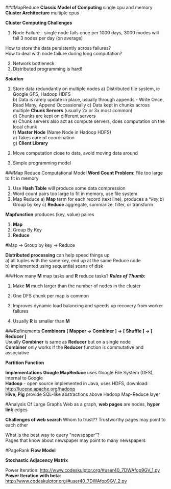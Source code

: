 ###MapReduce
**Classic Model of Computing** single cpu and memory  
**Cluster Architecture** multiple cpus  

**Cluster Computing Challenges**
1. Node Failure - single node fails once per 1000 days, 3000 modes will fail 3 nodes per day (on average)

How to store the data persistently across failures?  
How to deal with node failure during long computation?  

2. Network bottleneck  
3. Distributed programming is hard!  

***Solution***
1. Store data redundantly on multiple nodes
    a) Distributed file system, ie Google GFS, Hadoop HDFS  
    b) Data is rarely update in place, usually through appends - Write Once, Read Many, Append Occassionally
    c) Data kept in chunks across multiple **Chunk Servers** (usually 2x or 3x most common)  
    d) Chunks are kept on different servers  
    e) Chunk servers also act as compute servers, does computation on the local chunk  
    f) **Master Node** (Name Node in Hadoop HDFS)  
        a) Takes care of coordination  
    g) **Client Library**  
    
2. Move computation close to data, avoid moving data around  
3. Simple programming model  

###Map Reduce Computational Model
**Word Count Problem**: File too large to fit in memory
  1) Use **Hash Table** will produce some data compression  
  2) Word count pairs too large to fit in memory, use file system
  3) Map Reduce
    a) **Map** term for each record (text line), produces a **key*
    b) Group by key
    c) **Reduce** aggregate, summarize, filter, or transform  
    
**Mapfunction** produces (key, value) paires  
1) **Map**
2) Group By Key
3) **Reduce**  

#Map -> Group by key -> Reduce


**Distributed processing** can help speed things up    
  a) all tuples with the same key, end up at the same Reduce node  
  b) implemented using sequential scans of disk  
      

###How many **M** map tasks and **R** reduce tasks?
***Rules of Thumb:***  
1) Make **M** much larger than the number of nodes in the cluster  
2) One DFS chunk per map is common  
3) Improves dynamic load balancing and speeds up recovery from worker failures

4) Usually **R** is smaller than **M**  


###Refinements
**Combiners**
**[ Mapper -> Combiner ] -> [ Shuffle ] -> [ Reducer ]**  
Usually **Combiner** is same as **Reducer** but on a single node  
**Combiner** only works if the **Reducer** function is commutative and associative  

**Partition Function**

**Implementations**
**Google MapReduce** uses Google File System (GFS), internal to Google  
**Hadoop** - open source implemented in Java, uses HDFS, download: http://lucene.apache.org/hadoop  
**Hive**, **Pig** provide SQL-like abstractions above Hadoop Map-Reduce layer  

#Analysis Of Large Graphs
Web as a graph, **web pages** are nodes, **hyper link** edges  

**Challenges of web search**
Whom to trust??
Trustworthy pages may point to each other  

What is the best way to query "newspaper"?  
Pages that know about newspaper may point to many newspapers  

#PageRank
**Flow Model**

**Stochastic Adjacency Matrix**

Power Iteration: http://www.codeskulptor.org/#user40_7DWAfop9GV_1.py
**Power Iteration with beta**: http://www.codeskulptor.org/#user40_7DWAfop9GV_2.py  
